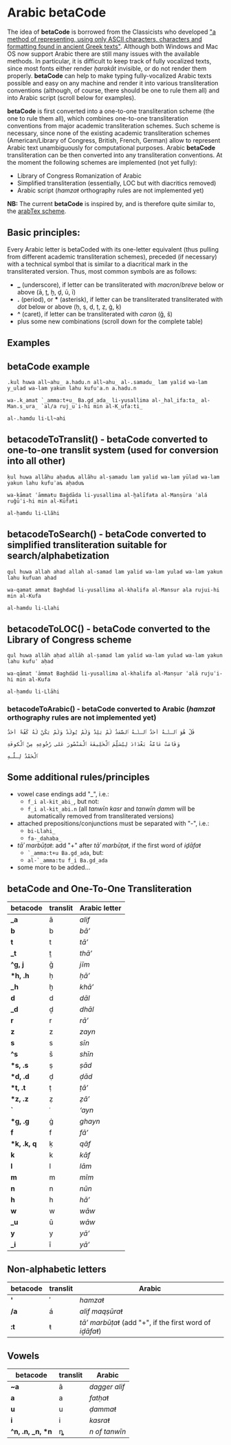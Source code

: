 # Arabic betaCode

The idea of **betaCode** is borrowed from the Classicists who developed ["a method of representing, using only ASCII characters, characters and formatting found in ancient Greek texts"](http://en.wikipedia.org/wiki/Beta_Code). Although both Windows and Mac OS now support Arabic there are still many issues with the available methods. In particular, it is difficult to keep track of fully vocalized texts, since most fonts either render *ḥarakāt* invisible, or do not render them properly. **betaCode** can help to make typing fully-vocalized Arabic texts possible and easy on any machine and render it into various transliteration conventions (although, of course, there should be one to rule them all) and into Arabic script (scroll below for examples). 

**betaCode** is first converted into a one-to-one transliteration scheme (the one to rule them all), which combines one-to-one transliteration conventions from major academic transliteration schemes. Such scheme is necessary, since none of the existing academic transliteration schemes (American/Library of Congress, British, French, German) allow to represent Arabic text unambiguously for computational purposes. Arabic **betaCode** transliteration can be then converted into any transliteration conventions. At the moment the following schemes are implemented (not yet fully):

* Library of Congress Romanization of Arabic
* Simplified transliteration (essentially, LOC but with diacritics removed)
* Arabic script (*hamzaŧ* orthography rules are not implemented yet)

**NB:** The current **betaCode** is inspired by, and is therefore quite similar to, the [arabTex scheme](http://www2.informatik.uni-stuttgart.de/ivi/bs/research/arab_e.htm).

## Basic principles:
Every Arabic letter is betaCoded with its one-letter equivalent (thus pulling from different academic transliteration schemes),
preceded (if necessary) with a technical symbol that is similar to a diacritical mark in the transliterated version. Thus, most common symbols are as follows:

* **\_** (underscore), if letter can be transliterated with *macron*/*breve* below or above (ā, ṯ, ḫ, ḏ, ū, ī)
* **.** (period), or  <b>\*</b> (asterisk), if letter can be transliterated transliterated with *dot* below or above (ḥ, ṣ, ḍ, ṭ, ẓ, ġ, ḳ)
* **^** (caret), if letter can be transliterated with *caron* (ǧ, š)
* plus some new combinations (scroll down for the complete table)

## Examples 

## betaCode example
```
.kul huwa all~ahu_ a.hadu.n all~ahu_ al-.samadu_ lam yalid wa-lam y_ulad wa-lam yakun lahu kufu'a.n a.hadu.n

wa-.k_amat `_amma:t+u_ Ba.gd_ada_ li-yusallima al-_hal_ifa:ta_ al-Man.s_ura_ `al/a ruj_u`i-hi min al-K_ufa:ti_

al-.hamdu li-Ll~ahi 
```


## betacodeToTranslit() - betaCode converted to one-to-one translit system (used for conversion into all other)
```
ḳul huwa allãhu aḥaduȵ allãhu al-ṣamadu lam yalid wa-lam yūlad wa-lam yakun lahu kufuʾaȵ aḥaduȵ

wa-ḳāmat ʿāmmaŧu Baġdāda li-yusallima al-ḫalīfaŧa al-Manṣūra ʿalá ruǧūʿi-hi min al-Kūfaŧi

al-ḥamdu li-Llãhi
```

## betacodeToSearch() - betaCode converted to simplified transliteration suitable for search/alphabetization
```
qul huwa allah ahad allah al-samad lam yalid wa-lam yulad wa-lam yakun lahu kufuan ahad

wa-qamat ammat Baghdad li-yusallima al-khalifa al-Mansur ala rujui-hi min al-Kufa

al-hamdu li-Llahi
```

## betacodeToLOC() - betaCode converted to the Library of Congress scheme
```
qul huwa allāh aḥad allāh al-ṣamad lam yalid wa-lam yulad wa-lam yakun lahu kufuʾ aḥad

wa-qāmat ʿāmmat Baghdād li-yusallima al-khalifa al-Manṣur ʿalā rujuʿi-hi min al-Kufa

al-ḥamdu li-Llāhi
```

### betacodeToArabic() - betaCode converted to Arabic (*hamzaŧ* orthography rules are not implemented yet)
```
قُلْ هُوَ ﭐلـلّٰـهُ أَحَدٌ ﭐلـلّٰـهُ ﭐلصَّمَدُ لَمْ يَلِدْ وَلَمْ يُولَدْ وَلَمْ يَكُنْ لَهُ كُفُءً أَحَدٌ

وَقَامَتْ عَامَّةُ بَغْدَادَ لِيُسَلِّمَ ﭐلْخَلِيفَةَ ﭐلْمَنْصُورَ عَلى رُجُوعِهِ مِنْ ﭐلْكوفَةِ

ﭐلْحَمْدُ لِـلّٰـهِ
```

## Some additional rules/principles

* vowel case endings add "_", i.e.:
	* ``` f_i al-kit_abi_ ```, but not:
	* ``` f_i al-kit_abi.n ``` (all *tanwīn kasr* and *tanwīn ḍamm* will be automatically removed from transliterated versions)
* attached prepositions/conjunctions must be separated with "-", i.e.:
	* ``` bi-Llahi_ ```
	* ``` fa-_dahaba_ ```
* *tāʾ marbūṭaŧ*: add "+" after *tāʾ marbūṭaŧ*, if the first word of *iḏāfaŧ*
	* ``` `_amma:t+u Ba.gd_ada ```, but:
	* ``` al-`_amma:tu f_i Ba.gd_ada ```
* some more to be added...


## betaCode and One-To-One Transliteration

| betacode | translit | Arabic letter |
|----------|-----------------|---------------|
| **\_a** | ā | *alif* |
| **b** | b | *bā’* |
| **t** | t | *tā’* |
| **\_t** | ṯ | *thā’* |
| **^g, j** | ǧ | *jīm* |
| **\*h, .h** | ḥ | *ḥā’* |
| **\_h** | ḫ | *khā’* |
| **d** | d | *dāl* |
| **\_d** | ḏ | *dhāl* |
| **r** | r | *rā’* |
| **z** | z | *zayn* |
| **s** | s | *sīn* |
| **^s** | š | *shīn* |
| **\*s, .s** | ṣ | *ṣād* |
| **\*d, .d** | ḍ | *ḍād* |
| **\*t, .t** | ṭ | *ṭā’* |
| **\*z, .z** | ẓ | *ẓā’* |
| **`** | ʿ | *‘ayn* |
| **\*g, .g** | ġ | *ghayn* |
| **f** | f | *fā’* |
| **\*k, .k, q** | ḳ | *qāf* |
| **k** | k | *kāf* |
| **l** | l | *lām* |
| **m** | m | *mīm* |
| **n** | n | *nūn* |
| **h** | h | *hā’* |
| **w** | w | *wāw* |
| **\_u** | ū | *wāw* |
| **y** | y | *yā’* |
| **\_i** | ī | *yā’* |


## Non-alphabetic letters

| **betacode** | translit | Arabic |
|----------|-----------------|---------------|
| **'** | ʾ | *hamzaŧ* |
| **/a** | á | *alif maqṣūraŧ* |
| **:t** | ŧ | *tā’ marbūṭaŧ* (add "+", if the first word of *iḏāfaŧ*) |

## Vowels

| **betacode** | translit | Arabic |
|----------|-----------------|---------------|
| **~a** | ã | *dagger alif* |
| **a** | a | *fatḥaŧ* |
| **u** | u | *ḍammaŧ* |
| **i** | i | *kasraŧ* |
| **^n, .n, \_n, \*n** | ȵ | *n of tanwīn* |

